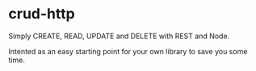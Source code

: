 # crud-http
Simply CREATE, READ, UPDATE and DELETE with REST and Node.

Intented as an easy starting point for your own library to save you some time.
